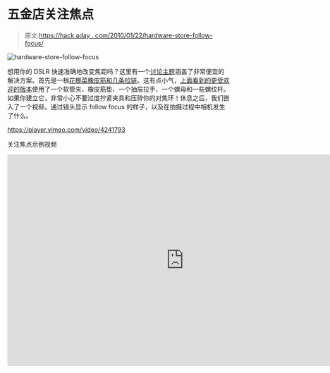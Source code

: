 # 五金店关注焦点

> 原文:[https://hack aday . com/2010/01/22/hardware-store-follow-focus/](https://hackaday.com/2010/01/22/hardware-store-follow-focus/)

![](../Images/6a644552e999889bef0c3977164017ac.png "hardware-store-follow-focus")

想用你的 DSLR 快速准确地改变焦距吗？这里有一个[讨论主题](http://www.dvxuser.com/V6/showthread.php?t=192919)涵盖了非常便宜的解决方案。首先是一根[花椰菜橡皮筋和几条拉链](http://hackaday.com/wp-content/uploads/2010/01/zip-tie-follow-focus.jpg)。这有点小气，[上面看到的更受欢迎的版本](http://www.dvxuser.com/V6/showpost.php?s=79aefb8eaf863763914aae96f418f6a2&p=1834032&postcount=4)使用了一个软管夹、橡皮筋垫、一个抽屉拉手、一个螺母和一些螺纹杆。如果你建立它，非常小心不要过度拧紧夹具和压碎你的对焦环！休息之后，我们嵌入了一个视频，通过镜头显示 follow focus 的样子，以及在拍摄过程中相机发生了什么。

<https://player.vimeo.com/video/4241793>

</div> <p>关注焦点示例视频</p> <div class="embed-vimeo" style="text-align: center;"><iframe src="https://player.vimeo.com/video/4270555" width="800" height="480" frameborder="0" webkitallowfullscreen="" mozallowfullscreen="" allowfullscreen=""/></div> <p>如何构建跟随焦点句柄</p> <p>[ <a href="http://www.flickr.com/photos/ratio/4238371795/in/photostream/" target="_blank">照片来源</a></p> <p>[通过<a href="http://gizmodo.com/5454640/canon-7d-loaded-with-6-diy-follow-focus" target="_blank"> Gizmodo </a></p> </body> </html>